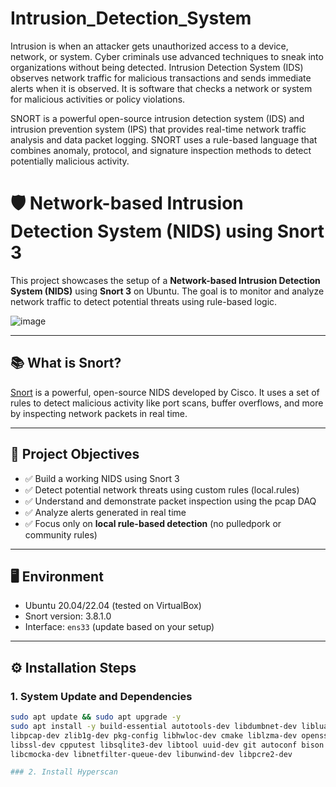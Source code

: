 # Intrusion_Detection_System
Intrusion is when an attacker gets unauthorized access to a device, network, or system. Cyber criminals use advanced techniques to sneak into organizations without being detected.  Intrusion Detection System (IDS) observes network traffic for malicious transactions and sends immediate alerts when it is observed. It is software that checks a network or system for malicious activities or policy violations.

SNORT is a powerful open-source intrusion detection system (IDS) and intrusion prevention system (IPS) that provides real-time network traffic analysis and data packet logging. SNORT uses a rule-based language that combines anomaly, protocol, and signature inspection methods to detect potentially malicious activity.


# 🛡️ Network-based Intrusion Detection System (NIDS) using Snort 3

This project showcases the setup of a **Network-based Intrusion Detection System (NIDS)** using **Snort 3** on Ubuntu. The goal is to monitor and analyze network traffic to detect potential threats using rule-based logic.

![image](https://github.com/user-attachments/assets/35dda460-7a4d-4f6f-85e8-ebfe6229ddca)

---

## 📚 What is Snort?

[Snort](https://www.snort.org/) is a powerful, open-source NIDS developed by Cisco. It uses a set of rules to detect malicious activity like port scans, buffer overflows, and more by inspecting network packets in real time.

---

## 🎯 Project Objectives

- ✅ Build a working NIDS using Snort 3
- ✅ Detect potential network threats using custom rules (local.rules)
- ✅ Understand and demonstrate packet inspection using the pcap DAQ
- ✅ Analyze alerts generated in real time
- ✅ Focus only on **local rule-based detection** (no pulledpork or community rules)

---

## 🖥️ Environment

- Ubuntu 20.04/22.04 (tested on VirtualBox)
- Snort version: 3.8.1.0
- Interface: `ens33` (update based on your setup)

---

## ⚙️ Installation Steps

### 1. System Update and Dependencies

```bash
sudo apt update && sudo apt upgrade -y
sudo apt install -y build-essential autotools-dev libdumbnet-dev libluajit-5.1-dev \
libpcap-dev zlib1g-dev pkg-config libhwloc-dev cmake liblzma-dev openssl \
libssl-dev cpputest libsqlite3-dev libtool uuid-dev git autoconf bison flex \
libcmocka-dev libnetfilter-queue-dev libunwind-dev libpcre2-dev

### 2. Install Hyperscan
